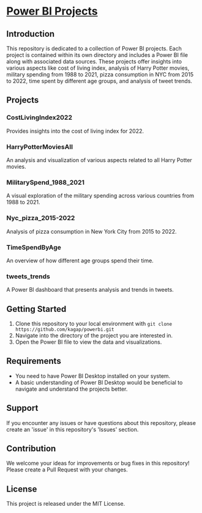 # [Power BI Projects](https://github.com/kagap/powerbi)

## Introduction
This repository is dedicated to a collection of Power BI projects. Each project is contained within its own directory and includes a Power BI file along with associated data sources. These projects offer insights into various aspects like cost of living index, analysis of Harry Potter movies, military spending from 1988 to 2021, pizza consumption in NYC from 2015 to 2022, time spent by different age groups, and analysis of tweet trends.

## Projects

### CostLivingIndex2022
Provides insights into the cost of living index for 2022.

### HarryPotterMoviesAll
An analysis and visualization of various aspects related to all Harry Potter movies.

### MilitarySpend_1988_2021
A visual exploration of the military spending across various countries from 1988 to 2021.

### Nyc_pizza_2015-2022
Analysis of pizza consumption in New York City from 2015 to 2022.

### TimeSpendByAge
An overview of how different age groups spend their time.

### tweets_trends
A Power BI dashboard that presents analysis and trends in tweets.

## Getting Started

1. Clone this repository to your local environment with `git clone https://github.com/kagap/powerbi.git`
2. Navigate into the directory of the project you are interested in.
3. Open the Power BI file to view the data and visualizations.

## Requirements

- You need to have Power BI Desktop installed on your system.
- A basic understanding of Power BI Desktop would be beneficial to navigate and understand the projects better.

## Support

If you encounter any issues or have questions about this repository, please create an 'issue' in this repository's 'Issues' section.

## Contribution

We welcome your ideas for improvements or bug fixes in this repository! Please create a Pull Request with your changes.

## License

This project is released under the MIT License.
